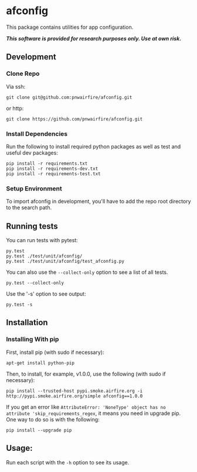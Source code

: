 # afconfig

This package contains utilities for app configuration.

***This software is provided for research purposes only. Use at own risk.***

## Development

### Clone Repo

Via ssh:

    git clone git@github.com:pnwairfire/afconfig.git

or http:

    git clone https://github.com/pnwairfire/afconfig.git

### Install Dependencies

Run the following to install required python packages as well
as test and useful dev packages:

    pip install -r requirements.txt
    pip install -r requirements-dev.txt
    pip install -r requirements-test.txt

### Setup Environment

To import afconfig in development, you'll have to add the repo
root directory to the search path.

## Running tests

You can run tests with pytest:

    py.test
    py.test ./test/unit/afconfig/
    py.test ./test/unit/afconfig/test_afconfig.py

You can also use the ```--collect-only``` option to see a list of all tests.

    py.test --collect-only

Use the '-s' option to see output:

    py.test -s

## Installation

### Installing With pip

First, install pip (with sudo if necessary):

    apt-get install python-pip

Then, to install, for example, v1.0.0, use the following (with sudo if
necessary):

    pip install --trusted-host pypi.smoke.airfire.org -i http://pypi.smoke.airfire.org/simple afconfig==1.0.0

If you get an error like    ```AttributeError: 'NoneType' object has no attribute 'skip_requirements_regex```, it means you need in upgrade pip.  One way to do so is with the following:

    pip install --upgrade pip

## Usage:

Run each script with the `-h` option to see its usage.
